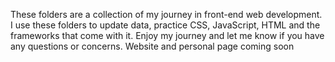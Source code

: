 These folders are a collection of my journey in front-end web development. I use these folders to update data, practice CSS, JavaScript, HTML and the frameworks that come with it.
Enjoy my journey and let me know if you have any questions or concerns. Website and personal page coming soon
